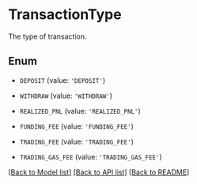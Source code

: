 # TransactionType

The type of transaction.

## Enum

* `DEPOSIT` (value: `'DEPOSIT'`)

* `WITHDRAW` (value: `'WITHDRAW'`)

* `REALIZED_PNL` (value: `'REALIZED_PNL'`)

* `FUNDING_FEE` (value: `'FUNDING_FEE'`)

* `TRADING_FEE` (value: `'TRADING_FEE'`)

* `TRADING_GAS_FEE` (value: `'TRADING_GAS_FEE'`)

[[Back to Model list]](../README.md#documentation-for-models) [[Back to API list]](../README.md#documentation-for-api-endpoints) [[Back to README]](../README.md)


